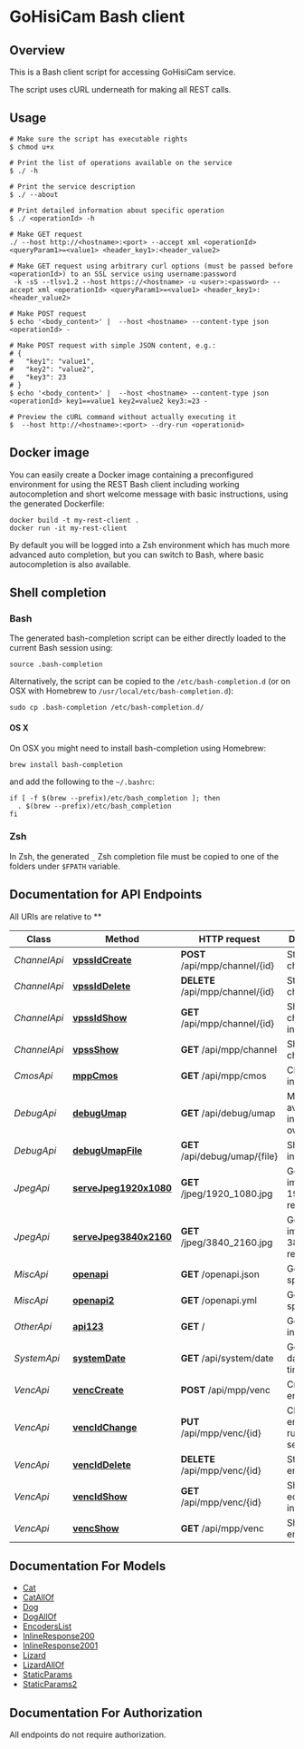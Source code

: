 # GoHisiCam Bash client

## Overview

This is a Bash client script for accessing GoHisiCam service.

The script uses cURL underneath for making all REST calls.

## Usage

```shell
# Make sure the script has executable rights
$ chmod u+x 

# Print the list of operations available on the service
$ ./ -h

# Print the service description
$ ./ --about

# Print detailed information about specific operation
$ ./ <operationId> -h

# Make GET request
./ --host http://<hostname>:<port> --accept xml <operationId> <queryParam1>=<value1> <header_key1>:<header_value2>

# Make GET request using arbitrary curl options (must be passed before <operationId>) to an SSL service using username:password
 -k -sS --tlsv1.2 --host https://<hostname> -u <user>:<password> --accept xml <operationId> <queryParam1>=<value1> <header_key1>:<header_value2>

# Make POST request
$ echo '<body_content>' |  --host <hostname> --content-type json <operationId> -

# Make POST request with simple JSON content, e.g.:
# {
#   "key1": "value1",
#   "key2": "value2",
#   "key3": 23
# }
$ echo '<body_content>' |  --host <hostname> --content-type json <operationId> key1==value1 key2=value2 key3:=23 -

# Preview the cURL command without actually executing it
$  --host http://<hostname>:<port> --dry-run <operationid>

```

## Docker image

You can easily create a Docker image containing a preconfigured environment
for using the REST Bash client including working autocompletion and short
welcome message with basic instructions, using the generated Dockerfile:

```shell
docker build -t my-rest-client .
docker run -it my-rest-client
```

By default you will be logged into a Zsh environment which has much more
advanced auto completion, but you can switch to Bash, where basic autocompletion
is also available.

## Shell completion

### Bash

The generated bash-completion script can be either directly loaded to the current Bash session using:

```shell
source .bash-completion
```

Alternatively, the script can be copied to the `/etc/bash-completion.d` (or on OSX with Homebrew to `/usr/local/etc/bash-completion.d`):

```shell
sudo cp .bash-completion /etc/bash-completion.d/
```

#### OS X

On OSX you might need to install bash-completion using Homebrew:

```shell
brew install bash-completion
```

and add the following to the `~/.bashrc`:

```shell
if [ -f $(brew --prefix)/etc/bash_completion ]; then
  . $(brew --prefix)/etc/bash_completion
fi
```

### Zsh

In Zsh, the generated `_` Zsh completion file must be copied to one of the folders under `$FPATH` variable.

## Documentation for API Endpoints

All URIs are relative to **

Class | Method | HTTP request | Description
------------ | ------------- | ------------- | -------------
*ChannelApi* | [**vpssIdCreate**](docs/ChannelApi.md#vpssidcreate) | **POST** /api/mpp/channel/{id} | Start channel
*ChannelApi* | [**vpssIdDelete**](docs/ChannelApi.md#vpssiddelete) | **DELETE** /api/mpp/channel/{id} | Stop channel
*ChannelApi* | [**vpssIdShow**](docs/ChannelApi.md#vpssidshow) | **GET** /api/mpp/channel/{id} | Show channel information
*ChannelApi* | [**vpssShow**](docs/ChannelApi.md#vpssshow) | **GET** /api/mpp/channel | Show all channels
*CmosApi* | [**mppCmos**](docs/CmosApi.md#mppcmos) | **GET** /api/mpp/cmos | CMOS information
*DebugApi* | [**debugUmap**](docs/DebugApi.md#debugumap) | **GET** /api/debug/umap | MPP debug avalible information overview
*DebugApi* | [**debugUmapFile**](docs/DebugApi.md#debugumapfile) | **GET** /api/debug/umap/{file} | Show debug information
*JpegApi* | [**serveJpeg1920x1080**](docs/JpegApi.md#servejpeg1920x1080) | **GET** /jpeg/1920_1080.jpg | Get jpeg image 1920x1080 resolution
*JpegApi* | [**serveJpeg3840x2160**](docs/JpegApi.md#servejpeg3840x2160) | **GET** /jpeg/3840_2160.jpg | Get jpeg image 3840x2160 resolution
*MiscApi* | [**openapi**](docs/MiscApi.md#openapi) | **GET** /openapi.json | Get openapi specification
*MiscApi* | [**openapi2**](docs/MiscApi.md#openapi2) | **GET** /openapi.yml | Get openapi specification
*OtherApi* | [**api123**](docs/OtherApi.md#api123) | **GET** / | Get API information
*SystemApi* | [**systemDate**](docs/SystemApi.md#systemdate) | **GET** /api/system/date | Get system date and time
*VencApi* | [**vencCreate**](docs/VencApi.md#venccreate) | **POST** /api/mpp/venc | Create encoder
*VencApi* | [**vencIdChange**](docs/VencApi.md#vencidchange) | **PUT** /api/mpp/venc/{id} | Change encoder runtime settings
*VencApi* | [**vencIdDelete**](docs/VencApi.md#venciddelete) | **DELETE** /api/mpp/venc/{id} | Stop encoder
*VencApi* | [**vencIdShow**](docs/VencApi.md#vencidshow) | **GET** /api/mpp/venc/{id} | Show ecnoder information
*VencApi* | [**vencShow**](docs/VencApi.md#vencshow) | **GET** /api/mpp/venc | Show all encoders


## Documentation For Models

 - [Cat](docs/Cat.md)
 - [CatAllOf](docs/CatAllOf.md)
 - [Dog](docs/Dog.md)
 - [DogAllOf](docs/DogAllOf.md)
 - [EncodersList](docs/EncodersList.md)
 - [InlineResponse200](docs/InlineResponse200.md)
 - [InlineResponse2001](docs/InlineResponse2001.md)
 - [Lizard](docs/Lizard.md)
 - [LizardAllOf](docs/LizardAllOf.md)
 - [StaticParams](docs/StaticParams.md)
 - [StaticParams2](docs/StaticParams2.md)


## Documentation For Authorization

 All endpoints do not require authorization.

